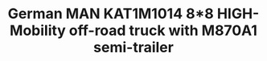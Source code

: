 ---
title: "German MAN KAT1M1014 8*8 HIGH-Mobility off-road truck with M870A1 semi-trailer"
price: "TBA" 
desc: "Maketa"
img_path: "/assets/img/UA72125 .jpg"
brand: "N/A"
available: false
special_offer: false
new: false
soon: false
cat: "010000"
subcat: "013100"
subsubcat: "N/A"
sifra: "UA72125 "
---
